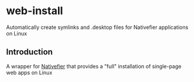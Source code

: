 # web-install
Automatically create symlinks and .desktop files for Nativefier applications on Linux

## Introduction
A wrapper for [Nativefier](https://github.com/rispig/Nativefier) that provides a "full" installation of single-page web apps on Linux

